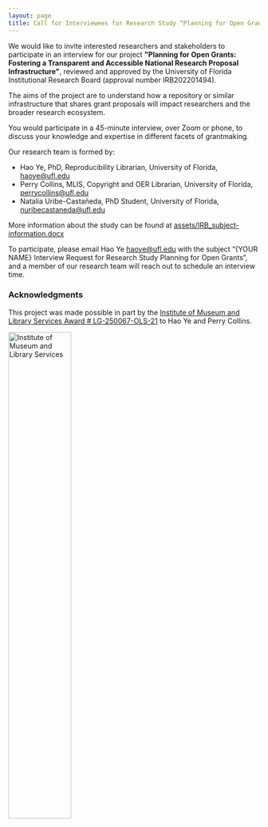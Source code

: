 ```yaml
---
layout: page
title: Call for Interviewees for Research Study “Planning for Open Grants”
---
```

We would like to invite interested researchers and stakeholders to participate in an interview for our project **"Planning for Open Grants: Fostering a Transparent and Accessible National Research Proposal Infrastructure"**, reviewed and approved by the University of Florida Institutional Research Board (approval number IRB202201494).

The aims of the project are to understand how a repository or similar infrastructure that shares grant proposals will impact researchers and the broader research ecosystem.

You would participate in a 45-minute interview, over Zoom or phone, to discuss your knowledge and expertise in different facets of grantmaking.

Our research team is formed by:
* Hao Ye, PhD, Reproducibility Librarian, University of Florida, <haoye@ufl.edu>
* Perry Collins, MLIS, Copyright and OER Librarian, University of Florida, <perrycollins@ufl.edu>
* Natalia Uribe-Castañeda, PhD Student, University of Florida, <nuribecastaneda@ufl.edu>

More information about the study can be found at [assets/IRB_subject-information.docx](assets/IRB_subject-information.docx)

To participate, please email Hao Ye <haoye@ufl.edu> with the subject “{YOUR NAME} Interview Request for Research Study Planning for Open Grants”, and a member of our research team will reach out to schedule an interview time.

### Acknowledgments

This project was made possible in part by the [Institute of Museum and Library Services Award # LG-250067-OLS-21](https://www.imls.gov/grants/awarded/lg-250067-ols-21) to Hao Ye and Perry Collins. 

<img src = "assets/imls_logo_black.jpg" width = "50%" alt = "Institute of Museum and Library Services">